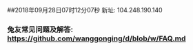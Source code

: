 ##2018年09月28日07时12分07秒 新址: 104.248.190.140
### 兔友常见问题及解答: https://github.com/wanggonging/d/blob/w/FAQ.md

